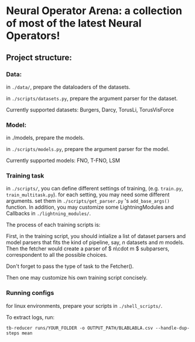 # Neural Operator Arena: a collection of most of the latest Neural Operators!

## Project structure:
### Data: 
in `./data/`, prepare the dataloaders of the datasets.

in `./scripts/datasets.py`, prepare the argument parser for the dataset.

Currently supported datasets: Burgers, Darcy, TorusLi, TorusVisForce

### Model: 
in ./models, prepare the models.

in `./scripts/models.py`, prepare the argument parser for the model.

Currently supported models: FNO, T-FNO, LSM

### Training task
in  `./scripts/`, you can define different settings of training, (e.g. `train.py`, `train_multitask.py`). for each setting, you may need some different arguments. set them in `./scripts/get_parser.py` 's `add_base_args()` function. In addition, you may customize some LightningModules and Callbacks in `./lightning_modules/`.

The process of each training scripts is:

First, in the training script, you should intialize a list of dataset parsers and model parsers that fits the kind of pipeline, say, $n$ datasets and $m$ models. Then the fetcher would create a parser of $ n\cdot m $ subparsers, correspondent to all the possible choices.

Don't forget to pass the type of task to the Fetcher().

Then one may customize his own training script concisely.

### Running configs
for linux environments, prepare your scripts in `./shell_scripts/`.

To extract logs, run:
```
tb-reducer runs/YOUR_FOLDER -o OUTPUT_PATH/BLABLABLA.csv --handle-dup-steps mean
```